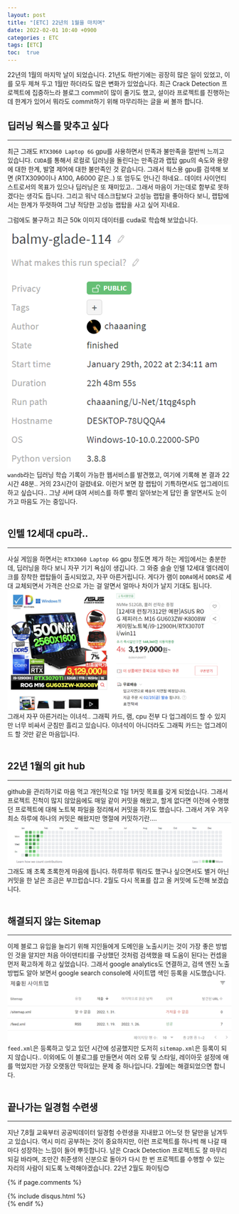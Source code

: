 ```yaml
---
layout: post
title: "[ETC] 22년의 1월을 마치며"
date: 2022-02-01 10:40 +0900
categories : ETC
tags: [ETC]
toc:  true
---
```


22년의 1월의 마지막 날이 되었습니다. 21년도 하반기에는 굉장히 많은 일이 있었고, 이를 모두 제쳐 두고 1월만 하더라도 많은 변화가 있었습니다. 최근 Crack Detection 프로젝트에 집중하느라 블로그 commit이 많이 줄기도 했고, 설이라 프로젝트를 진행하는데 한계가 있어서 뭐라도 commit하기 위해 마무리하는 글을 써 볼까 합니다.

## 딥러닝 웍스를 맞추고 싶다
---
최근 그래도 `RTX3060 Laptop 6G` gpu를 사용하면서 만족과 불만족을 절반씩 느끼고 있습니다. `CUDA`를 통해서 로컬로 딥러닝을 돌린다는 만족감과 랩탑 gpu의 속도와 용량에 대한 한계, 발열 제어에 대한 불만족인 것 같습니다. 그래서 웍스용 gpu를 검색해 보면 (RTX3090이나 A100, A6000 같은..) 또 엄두도 안나긴 하네요.. 데이터 사이언티스트로서의 목표가 있으나 딥러닝은 또 재미있고.. 그래서 마음이 가는데로 함부로 못하겠다는 생각도 듭니다. 그리고 워낙 데스크탑보다 고성능 랩탑을 좋아하다 보니, 랩탑에서는 한계가 뚜렷하여 그냥 적당한 고성능 랩탑을 사고 싶어 지네요.

그럼에도 불구하고 최근 50k 이미지 데이터를 cuda로 학습해 보았습니다.
![WANDB](https://github.com/chaaaning/chaaaning.github.io/blob/write/images/etc/wandb.png?raw=true)
`wandb`라는 딥러닝 학습 기록이 가능한 웹서비스를 발견했고, 여기에 기록해 본 결과 22시간 48분.. 거의 23시간이 걸렸네요. 이런거 보면 참 랩탑이 기특하면서도 업그레이드하고 싶습니다.. 그냥 서버 대여 서비스를 하루 빨리 알아보는게 답인 줄 알면서도 눈이 가고 마음도 가는 중입니다.
<br><br>

## 인텔 12세대 cpu라..
---
사실 게임을 하면서는 `RTX3060 Laptop 6G` gpu 정도면 제가 하는 게임에서는 충분한데, 딥러닝을 하다 보니 자꾸 기기 욕심이 생깁니다. 그 와중 슬슬 인텔 12세대 엘더레이크를 장착한 랩탑들이 출시되었고, 자꾸 아른거립니다. 게다가 램이 `DDR4`에서 `DDR5`로 세대 교체되면서 가격은 산으로 가는 걸 알면서 얼마나 차이가 날지 기대도 됩니다.
![12세대 m16](https://github.com/chaaaning/chaaaning.github.io/blob/write/images/etc/m16_3070.png?raw=true)
그래서 자꾸 아른거리는 이녀석.. 그래픽 카드, 램, cpu 전부 다 업그레이드 할 수 있지만 너무 비싸서 군침만 흘리고 있습니다. 이녀석이 아니더라도 그래픽 카드는 업그레이드 할 것만 같은 마음입니다.
<br><br>

## 22년 1월의 git hub
---
github을 관리하기로 마음 먹고 개인적으로 1일 1커밋 목표를 갖게 되었습니다. 그래서 프로젝트 진척이 많지 않았음에도 매일 같이 커밋을 해왔고, 할게 없다면 이전에 수행했던 프로젝트에 대해 노트북 파일을 정리해서 커밋을 하기도 했습니다. 그래서 겨우 겨우 최소 하루에 하나의 커밋은 해왔지만 명절에 커밋하기란....
![1월의커밋](https://github.com/chaaaning/chaaaning.github.io/blob/write/images/etc/jan_commit.png?raw=true)
그래도 꽤 초록 초록한게 마음에 듭니다. 하루하루 뭐라도 했구나 싶으면서도 별거 아닌 커밋을 한 날은 조금은 부끄럽습니다. 2월도 다시 목표를 잡고 올 커밋에 도전해 보겠습니다.
<br><br>

## 해결되지 않는 Sitemap
---
이제 블로그 유입을 늘리기 위해 지인들에게 도메인을 노출시키는 것이 가장 좋은 방법인 것을 알지만 처음 아이덴티티를 구상했던 것처럼 검색했을 때 도움이 된다는 컨셉을 먼저 확고하게 하고 싶었습니다. 그래서 google analytics도 연결하고, 검색 엔진 노출 방법도 알아 보면서 google search console에 사이트맵 색인 등록을 시도했습니다.
![안되는 sitemap.xml](https://github.com/chaaaning/chaaaning.github.io/blob/write/images/etc/search_console.png?raw=true)
`feed.xml`은 등록하고 잊고 있던 시간에 성공했지만 도저히 `sitemap.xml`은 등록이 되지 않습니다.. 이외에도 이 블로그를 만들면서 여러 오류 및 스타일, 레이아웃 설정에 애를 먹었지만 가장 오랫동안 막혀있는 문제 중 하나입니다. 2월에는 해결되었으면 합니다.
<br><br>

## 끝나가는 일경험 수련생
---
지난 7,8월 교육부터 공공빅데이터 일경험 수련생을 지내왔고 어느덧 한 달만을 남겨두고 있습니다. 역시 미리 공부하는 것이 중요하지만, 이런 프로젝트를 하나씩 해 나갈 때마다 성장하는 느낌이 들어 뿌듯합니다. 남은 Crack Detection 프로젝트도 잘 마무리되길 바라며, 조만간 취준생의 신분으로 돌아가 다시 한 번 프로젝트를 수행할 수 있는 자리의 사람이 되도록 노력해야겠습니다. 22년 2월도 화이팅😊


{% if page.comments %}
<div id="post-disqus" class="container">
{% include disqus.html %}
</div>
{% endif %}